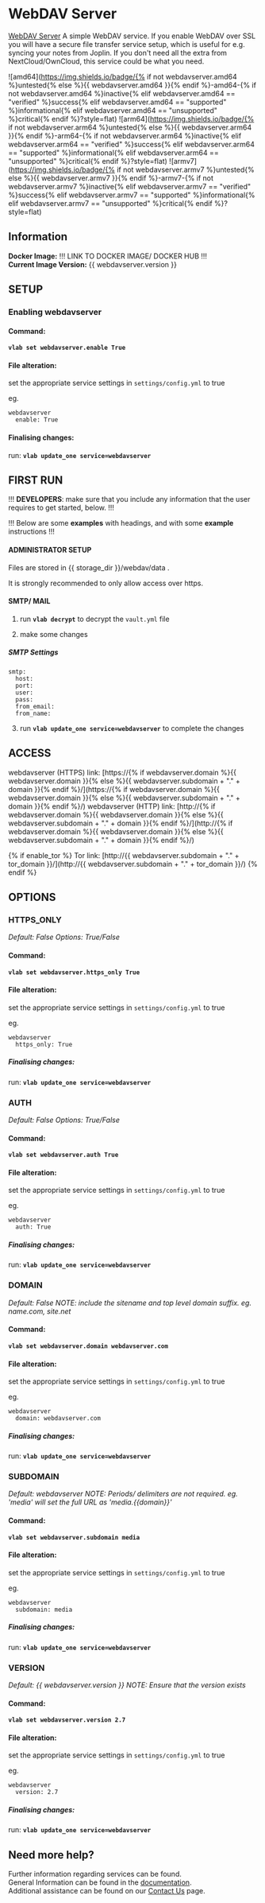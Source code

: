 # WebDAV Server

[WebDAV Server](https://hub.docker.com/r/bytemark/webdav/) A simple WebDAV service.
If you enable WebDAV over SSL you will have a secure file transfer service setup, which is useful for e.g. syncing your notes from Joplin.
If you don't need all the extra from NextCloud/OwnCloud, this service could be what you need.

![amd64](https://img.shields.io/badge/{% if not webdavserver.amd64 %}untested{% else %}{{ webdavserver.amd64 }}{% endif %}-amd64-{% if not webdavserver.amd64 %}inactive{% elif webdavserver.amd64 == "verified" %}success{% elif webdavserver.amd64 == "supported" %}informational{% elif webdavserver.amd64 == "unsupported" %}critical{% endif %}?style=flat)
![arm64](https://img.shields.io/badge/{% if not webdavserver.arm64 %}untested{% else %}{{ webdavserver.arm64 }}{% endif %}-arm64-{% if not webdavserver.arm64 %}inactive{% elif webdavserver.arm64 == "verified" %}success{% elif webdavserver.arm64 == "supported" %}informational{% elif webdavserver.arm64 == "unsupported" %}critical{% endif %}?style=flat)
![armv7](https://img.shields.io/badge/{% if not webdavserver.armv7 %}untested{% else %}{{ webdavserver.armv7 }}{% endif %}-armv7-{% if not webdavserver.armv7 %}inactive{% elif webdavserver.armv7 == "verified" %}success{% elif webdavserver.armv7 == "supported" %}informational{% elif webdavserver.armv7 == "unsupported" %}critical{% endif %}?style=flat)

## Information


**Docker Image:** !!! LINK TO DOCKER IMAGE/ DOCKER HUB !!! \
**Current Image Version:** {{ webdavserver.version }}

## SETUP

### Enabling webdavserver

#### Command:

**`vlab set webdavserver.enable True`**

#### File alteration:

set the appropriate service settings in `settings/config.yml` to true

eg.
```
webdavserver
  enable: True
```

#### Finalising changes:

run: **`vlab update_one service=webdavserver`**

## FIRST RUN

!!! **DEVELOPERS**: make sure that you include any information that the user requires to get started, below. !!!

!!! Below are some **examples** with headings, and with some **example** instructions !!!

#### ADMINISTRATOR SETUP

Files are stored in {{ storage_dir }}/webdav/data .

It is strongly recommended to only allow access over https.

#### SMTP/ MAIL

1. run **`vlab decrypt`** to decrypt the `vault.yml` file

2. make some changes


##### SMTP Settings
```
smtp:
  host:
  port:
  user:
  pass:
  from_email:
  from_name:
```

3. run **`vlab update_one service=webdavserver`** to complete the changes


## ACCESS

webdavserver (HTTPS) link: [https://{% if webdavserver.domain %}{{ webdavserver.domain }}{% else %}{{ webdavserver.subdomain + "." + domain }}{% endif %}/](https://{% if webdavserver.domain %}{{ webdavserver.domain }}{% else %}{{ webdavserver.subdomain + "." + domain }}{% endif %}/)
webdavserver (HTTP) link: [http://{% if webdavserver.domain %}{{ webdavserver.domain }}{% else %}{{ webdavserver.subdomain + "." + domain }}{% endif %}/](http://{% if webdavserver.domain %}{{ webdavserver.domain }}{% else %}{{ webdavserver.subdomain + "." + domain }}{% endif %}/)

{% if enable_tor %}
Tor link: [http://{{ webdavserver.subdomain + "." + tor_domain }}/](http://{{ webdavserver.subdomain + "." + tor_domain }}/)
{% endif %}

## OPTIONS

### HTTPS_ONLY
*Default: False*
*Options: True/False*

#### Command:

**`vlab set webdavserver.https_only True`**

#### File alteration:

set the appropriate service settings in `settings/config.yml` to true

eg.
```
webdavserver
  https_only: True
```

##### Finalising changes:

run: **`vlab update_one service=webdavserver`**

### AUTH
*Default: False*
*Options: True/False*

#### Command:

**`vlab set webdavserver.auth True`**

#### File alteration:

set the appropriate service settings in `settings/config.yml` to true

eg.
```
webdavserver
  auth: True
```

##### Finalising changes:

run: **`vlab update_one service=webdavserver`**

### DOMAIN
*Default: False*
*NOTE: include the sitename and top level domain suffix. eg. name.com, site.net*

#### Command:

**`vlab set webdavserver.domain webdavserver.com`**

#### File alteration:

set the appropriate service settings in `settings/config.yml` to true

eg.
```
webdavserver
  domain: webdavserver.com
```

##### Finalising changes:

run: **`vlab update_one service=webdavserver`**

### SUBDOMAIN
*Default: webdavserver*
*NOTE: Periods/ delimiters are not required. eg. 'media' will set the full URL as 'media.{{domain}}'*

#### Command:

**`vlab set webdavserver.subdomain media`**

#### File alteration:

set the appropriate service settings in `settings/config.yml` to true

eg.
```
webdavserver
  subdomain: media
```

##### Finalising changes:

run: **`vlab update_one service=webdavserver`**

### VERSION
*Default: {{  webdavserver.version  }}*
*NOTE: Ensure that the version exists*

#### Command:

**`vlab set webdavserver.version 2.7`**

#### File alteration:

set the appropriate service settings in `settings/config.yml` to true

eg.
```
webdavserver
  version: 2.7
```

##### Finalising changes:

run: **`vlab update_one service=webdavserver`**

## Need more help?
Further information regarding services can be found. \
General Information can be found in the [documentation](https://docs.vivumlab.com). \
Additional assistance can be found on our [Contact Us](https://docs.vivumlab.com/Contact-us) page.
